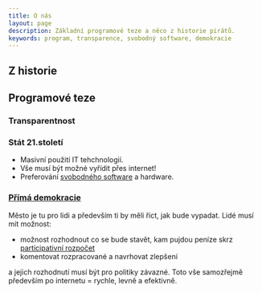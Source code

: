 ```yaml
---
title: O nás
layout: page
description: Základní programové teze a něco z historie pirátů.
keywords: program, transparence, svobodný software, demokracie
---
```

## Z historie



## Programové teze

### Transparentnost



### Stát 21.století

- Masivní použití IT tehchnologií.
- Vše musí být možné vyřídit přes internet!
- Preferování [svobodného software](http://cs.wikipedia.org/wiki/Svobodn%C3%BD_software) a hardware.


### [Přímá demokracie](http://cs.wikipedia.org/wiki/P%C5%99%C3%ADm%C3%A1_demokracie)

Město je tu pro lidi a především ti by měli říct, jak bude vypadat.
Lidé musí mít možnost:

- možnost rozhodnout co se bude stavět, kam pujdou peníze skrz [participativní rozpočet](http://www.participativnirozpocet.cz/)
- komentovat rozpracované a navrhovat zlepšení

a jejich rozhodnutí musí být pro politiky závazné.
Toto vše samozřejmě především po internetu = rychle, levně a efektivně.
